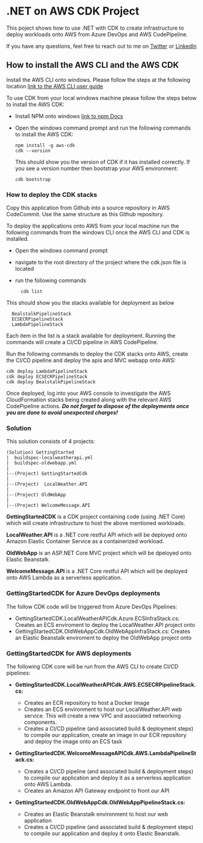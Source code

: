 # .NET on AWS CDK Project

This poject shows how to use .NET with CDK to create infrastructure to deploy workloads onto AWS from Azure DevOps and AWS CodePipeline.

If you have any questions, feel free to reach out to me on [Twitter](http://twitter.com/husseintaz) or [LinkedIn](https://www.linkedin.com/in/tasleem-taz-hussein-b300a577/)

## How to install the AWS CLI and the AWS CDK
Install the AWS CLI onto windows. Please follow the steps at the following location [link to the AWS CLI user guide](https://docs.aws.amazon.com/cli/latest/userguide/install-cliv2-windows.html)

To use CDK from your local windows machine please follow the steps below to install the AWS CDK:
- Install NPM onto windows [link to npm Docs](https://docs.npmjs.com/downloading-and-installing-node-js-and-npm)
- Open the windows command prompt and run the following commands to install the AWS CDK:
	```
	npm install -g aws-cdk
	cdk --version
	```
	
	This should show you the version of CDK if it has installed correctly. If you see a version number then bootstrap your AWS environment:
	```
	cdk bootstrap
	```

### How to deploy the CDK stacks
Copy this application from Github into a source repository in AWS CodeCommit. Use the same structure as this Github repository.

To deploy the applications onto AWS from your local machine run the following commands from the windows CLI once the AWS CLI and CDK is installed.

- Open the windows command prompt 
- navigate to the root directory of the project where the cdk.json file is located
- run the following commands

  ```
	cdk list
  ```
  
This should show you the stacks available for deployment as below

  ```
	BealstalkPipelineStack
	ECSECRPipelineStack
	LambdaPipelineStack	
  ```

Each item in the list is a stack available for deployment. Running the commands will create a CI/CD pipeline in AWS CodePipeline.

Run the following commands to deploy the CDK stacks onto AWS, create the CI/CD pipeline and deploy the apis and MVC webapp onto AWS:
  
  ```
  cdk deploy LambdaPipelineStack
  cdk deploy ECSECRPipelineStack
  cdk deploy BealstalkPipelineStack
  ```

Once deployed, log into your AWS console to investigate the AWS CloudFormation stacks being created along with the relevant AWS CodePipeline actions.
***Do not forget to dispose of the deployments once you are done to avoid unexpected charges!***

### Solution
This solution consists of 4 projects: <br>

```
(Solution) GettingStarted
|  buildspec-localweatherapi.yml
|  buildspec-oldwebapp.yml
|
|--(Project) GettingStartedCdk
|
|--(Project)  LocalWeather.API
|
|--(Project) OldWebApp
|
|--(Project) WelcomeMessage.API
```

**GettingStartedCDK** is a CDK project containing code (using .NET Core) which will create infrastructure to
host the above mentioned workloads.

**LocalWeather.API** is a .NET core restful API which will be deployed onto Amazon Elastic Container Service as a containerized workload.

**OldWebApp** is an ASP.NET Core MVC project which will be dpeloyed onto Elastic Beanstalk.

**WelcomeMessage.API** is a .NET Core restful API which will be deployed onto AWS Lambda as a serverless application.


### GettingStartedCDK for Azure DevOps deployments
The follow CDK code will be triggered from Azure DevOps Pipelines:
- GettingStartedCDK.LocalWeatherAPICdk.Azure.ECSInfraStack.cs: Creates an ECS enviroment to deploy the LocalWeather.API project onto
- GettingStartedCDK.OldWebAppCdk.OldWebAppInfraStack.cs: Creates an Elastic Beanstalk enviroment to deploy the OldWebApp project onto

### GettingStartedCDK for AWS deployments
The following CDK core will be run from the AWS CLI to create CI/CD pipelines:

- **GettingStartedCDK.LocalWeatherAPICdk.AWS.ECSECRPipelineStack.cs:**
	- Creates an ECR repository to host a Docker Image
	- Creates an ECS environment to host our LocalWeather.API web service. This will create a new VPC and associated networking components.
	- Creates a CI/CD pipeline (and associated build & deployment steps) to compile our application, create an image in our ECR repository and deploy the image onto an ECS task

- **GettingStartedCDK.WelcomeMessageAPICdk.AWS.LambdaPipelineStack.cs:**
	- Creates a CI/CD pipeline (and associated build & deployment steps) to compile our application and deploy it as a serverless application onto AWS Lambda. 
	- Creates an Amazon API Gateway endpoint to front our API

- **GettingStartedCDK.OldWebAppCdk.OldWebAppPipelineStack.cs:**
	- Creates an Elastic Beanstalk environment to host our web application
	- Creates a CI/CD pipeline (and associated build & deployment steps) to compile our application and deploy it onto Elastic Beanstalk. 
